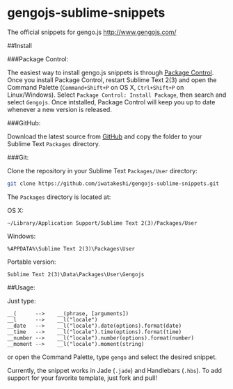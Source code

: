 # gengojs-sublime-snippets

The official snippets for gengo.js http://www.gengojs.com/ 

##Install

###Package Control:

The easiest way to install gengo.js snippets is through [Package Control](https://packagecontrol.io/installation).  Once you install Package Control, restart Sublime Text 2(3) and open the Command Palette (`Command+Shift+P` on OS X, `Ctrl+Shift+P` on Linux/Windows). Select `Package Control: Install Package`, then search and select `Gengojs`. Once intstalled, Package Control will keep you up to date whenever a new version is released.

###GitHub:

Download the latest source from [GitHub](https://github.com/iwatakeshi/gengojs-sublime-snippets/) and copy the folder to your Sublime Text `Packages` directory.

###Git:

Clone the repository in your Sublime Text `Packages/User` directory:

```bash
git clone https://github.com/iwatakeshi/gengojs-sublime-snippets.git
```

The `Packages` directory is located at:

OS X:

`~/Library/Application Support/Sublime Text 2(3)/Packages/User`

Windows:

`%APPDATA%\Sublime Text 2(3)\Packages\User`

Portable version:

`Sublime Text 2(3)\Data\Packages\User\Gengojs`

##Usage:

Just type:

```
__(      -->    __(phrase, [arguments])
__l      -->    __l("locale")
__date   -->    __l("locale").date(options).format(date)
__time   -->    __l("locale").time(options).format(time)
__number -->    __l("locale").number(options).format(number)
__moment -->    __l("locale").moment(string)
```

or open the Command Palette, type `gengo` and select the desired snippet.

Currently, the snippet works in Jade (`.jade`) and Handlebars (`.hbs`). To add support for your favorite template, just fork and pull!
